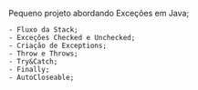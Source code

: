 Pequeno projeto abordando Exceções em Java;

    - Fluxo da Stack;
    - Exceções Checked e Unchecked;
    - Criação de Exceptions;
    - Throw e Throws;
    - Try&Catch;
    - Finally;
    - AutoCloseable;